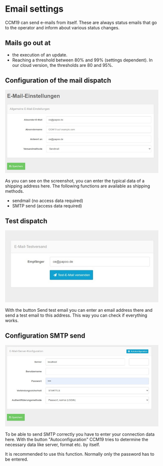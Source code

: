 # Email settings

CCM19 can send e-mails from itself. These are always status emails that go to the operator and inform about various status changes.

## Mails go out at

+ the execution of an update.
+ Reaching a threshold between 80% and 99% (settings dependent). In our cloud version, the thresholds are 80 and 95%.

## Configuration of the mail dispatch

![screenshot-2020.09.30-14_41_14-CCM19 - Cookie Consent Management Software (1)](../assets/screenshot-2020.09.30-14_41_14-CCM19%20-%20Cookie%20Consent%20Management%20Software%20(1).jpg)

As you can see on the screenshot, you can enter the typical data of a shipping address here. The following functions are available as shipping methods.

+ sendmail (no access data required)
+ SMTP send (access data required)



## Test dispatch

![screenshot-2020.09.30-14_44_26-CCM19 - Cookie Consent Management Software](../assets/screenshot-2020.09.30-14_44_26-CCM19%20-%20Cookie%20Consent%20Management%20Software.jpg)

With the button Send test email you can enter an email address there and send a test email to this address. This way you can check if everything works.



## Configuration SMTP send

![screenshot-2020.09.30-14_41_14-CCM19 - Cookie Consent Management Software](../assets/screenshot-2020.09.30-14_41_14-CCM19%20-%20Cookie%20Consent%20Management%20Software.jpg)

To be able to send SMTP correctly you have to enter your connection data here. With the button "Autoconfiguration" CCM19 tries to determine the necessary data like server, format etc. by itself.

It is recommended to use this function. Normally only the password has to be entered.

